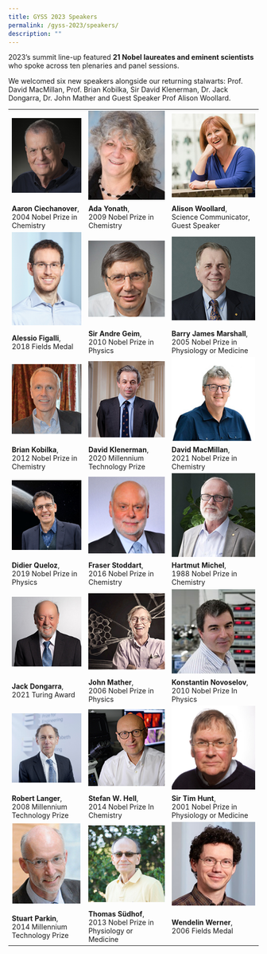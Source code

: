 ```yaml
---
title: GYSS 2023 Speakers
permalink: /gyss-2023/speakers/
description: ""
---
```

2023’s summit line-up featured **21 Nobel laureates and eminent scientists** who spoke across ten plenaries and panel sessions.

We welcomed six new speakers alongside our returning stalwarts: Prof. David MacMillan, Prof. Brian Kobilka, Sir David Klenerman, Dr. Jack Dongarra, Dr. John Mather and Guest Speaker Prof Alison Woollard.

|  |  |  |
| -------- | -------- | -------- |
| [<img src="/images/GYSS%202022/aaron%20c.png" alt="Aaron Ciechanover" style="width:200px">](/gyss-2023/2023ciechanover/) | [<img src="/images/GYSS%202022/ada%20yonath.jpg" alt="Ada Yonath" style="width:200px">](/gyss-2023/yonath2023/)| [<img src="/images/GYSS%202022/alison.jpg" alt="Alison Woollard" style="width:200px">](/gyss-2023/2023alison/) |
| **Aaron Ciechanover**, <br> 2004 Nobel Prize in Chemistry | **Ada Yonath**, <br> 2009 Nobel Prize in Chemistry | **Alison Woollard**, <br> Science Communicator, Guest Speaker
|[<img src="/images/GYSS%202022/alessio.jpg" alt="Alessio Figalli" style="width:200px">](/gyss-2023/2023alessio/) | [<img src="/images/GYSS%202022/andre%20geim.jpg" alt="Andre Geim" style="width:200px">](/gyss-2023/2023andregeim/) |[<img src="/images/GYSS%202022/barry%20marshall.jpg" alt="Barry James Marshall" style="width:200px">](/gyss-2023/2023barrymarshall/)
| **Alessio Figalli**, <br> 2018 Fields Medal | **Sir Andre Geim**, <br> 2010 Nobel Prize in Physics | **Barry James Marshall**, <br> 2005 Nobel Prize in Physiology or Medicine
| [<img src="/images/GYSS%202022/brian%20kobilka.jpg" alt="Brian Kobilka" style="width:200px">](/gyss-2023/2023briankobilka/) | [<img src="/images/GYSS%202022/david%20klenerman.jpg" alt="David Klenerman" style="width:200px">](/gyss-2023/2023davidklenerman/) | [<img src="/images/GYSS%202022/david%20macmillan.jpg" alt="David MacMillan" style="width:200px">](/gyss-2023/2023macmillan/)
| **Brian Kobilka**, <br> 2012 Nobel Prize in Chemistry | **David Klenerman**, <br> 2020 Millennium Technology Prize | **David MacMillan**, <br> 2021 Nobel Prize in Chemistry
| [<img src="/images/GYSS%202022/didier%20queloz.png" alt="Didier Queloz" style="width:200px">](/gyss-2023/2023didierqueloz/) | [<img src="/images/GYSS%202022/frasser%20stoddart.jpg" alt="Fraser Stoddart" style="width:200px">](/gyss-2023/2023fraserstoddart/) | [<img src="/images/GYSS%202022/hartmut.jpg" alt="Hartmut Michel" style="width:200px">](/gyss-2023/2023hartmutmichel/)
| **Didier Queloz**, <br> 2019 Nobel Prize in Physics | **Fraser Stoddart**, <br> 2016 Nobel Prize in Chemistry | **Hartmut Michel**, <br> 1988 Nobel Prize in Chemistry
| [<img src="/images/GYSS%202022/jack%20dongarra.jpeg" alt="Jack Dongarra" style="width:200px">](/gyss-2023/2023jackdongarra/) | [<img src="/images/GYSS%202022/john%20mather.jpg" alt="John Mather" style="width:200px">](/gyss-2023/2023johnmather/) | [<img src="/images/GYSS%202022/konstantin.jpg" alt="Konstantin Novoselov" style="width:200px">](/gyss-2023/2023konstantinnovoselov/)
| **Jack Dongarra**, <br> 2021 Turing Award | **John Mather**, <br> 2006 Nobel Prize in Physics | **Konstantin Novoselov**, <br> 2010 Nobel Prize In Physics
| [<img src="/images/GYSS%202022/robert%20langer.jpg" alt="Robert Langer" style="width:200px">](/gyss-2023/2023robertlanger/) | [<img src="/images/GYSS%202022/stefan%20hell.jpg" alt="Stefan W Hell" style="width:200px">](/gyss-2023/2023stefanhell/) | [<img src="/images/GYSS%202022/tim%20hunt.jpg" alt="Sir Tim Hunt" style="width:200px">](/gyss-2023/2023timhunt/)
| **Robert Langer**, <br> 2008 Millennium Technology Prize | **Stefan W. Hell**, <br> 2014 Nobel Prize In Chemistry | **Sir Tim Hunt**, <br> 2001 Nobel Prize in Physiology or Medicine
| [<img src="/images/GYSS%202022/stuart%20parkin.png" alt="Stuart Parkin" style="width:200px">](/gyss-2023/2023stuartparkin/) | [<img src="/images/GYSS%202022/thomas%20sudhof.jpg" alt="Thomas Südhof" style="width:200px">](/gyss-2023/2023thomassudhof/) | [<img src="/images/GYSS%202022/wenderlin%20werner.jpg" alt="Wendelin Werner" style="width:200px">](/gyss-2023/2023wendelin/)
| **Stuart Parkin**, <br> 2014 Millennium Technology Prize | **Thomas Südhof**, <br> 2013 Nobel Prize in Physiology or Medicine | **Wendelin Werner**, <br> 2006 Fields Medal